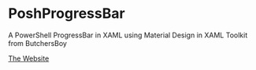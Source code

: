 # PoshProgressBar
A PowerShell ProgressBar in XAML using Material Design in XAML Toolkit from ButchersBoy

[The Website](http://tiberriver256.github.io/PoshProgressBar/ "The Website")
